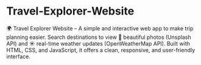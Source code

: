 # Travel-Explorer-Website
🌍 Travel Explorer Website – A simple and interactive web app to make trip planning easier. Search destinations to view 📸 beautiful photos (Unsplash API) and ☀️ real-time weather updates (OpenWeatherMap API). Built with HTML, CSS, and JavaScript, it offers a clean, responsive, and user-friendly interface.
